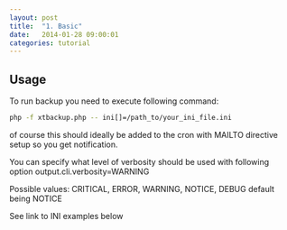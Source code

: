 ```yaml
---
layout: post
title:  "1. Basic"
date:   2014-01-28 09:00:01
categories: tutorial
---
```


## Usage

To run backup you need to execute following command:

``` bash
php -f xtbackup.php -- ini[]=/path_to/your_ini_file.ini
```
of course this should ideally be added to the cron with MAILTO directive setup so you get notification.

You can specify what level of verbosity should be used with following option
output.cli.verbosity=WARNING

Possible values: CRITICAL, ERROR, WARNING, NOTICE, DEBUG default being NOTICE

See link to INI examples below
